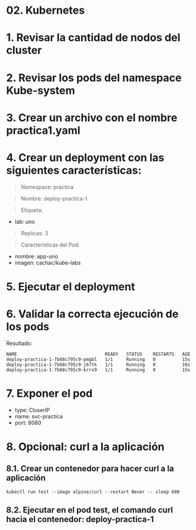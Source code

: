 # 02. Kubernetes <!-- omit in toc -->

# 1. Revisar la cantidad de nodos del cluster
# 2. Revisar los pods del namespace Kube-system
# 3. Crear un archivo con el nombre practica1.yaml
# 4. Crear un deployment con las siguientes características:
> Namespace: practica

> Nombre: deploy-practica-1

> Etiqueta:
- lab: uno

> Replicas: 3

> Características del Pod:

- nombre: app-uno
- imagen: cachac/kube-labs

# 5. Ejecutar el deployment
# 6. Validar la correcta ejecución de los pods
Resultado:
```
NAME                                 READY   STATUS    RESTARTS   AGE
deploy-practica-1-7b68c795c9-pmgbl   1/1     Running   0          15s
deploy-practica-1-7b68c795c9-j67tk   1/1     Running   0          16s
deploy-practica-1-7b68c795c9-krrs9   1/1     Running   0          15s
```

# 7. Exponer el pod
- type: CluserIP
- name: svc-practica
- port: 8080
# 8. Opcional: curl a la aplicación
## 8.1. Crear un contenedor para hacer curl a la aplicación
```
kubectl run test --image alpine/curl --restart Never -- sleep 600

```
## 8.2. Ejecutar en el pod test, el comando curl hacia el contenedor:  deploy-practica-1
